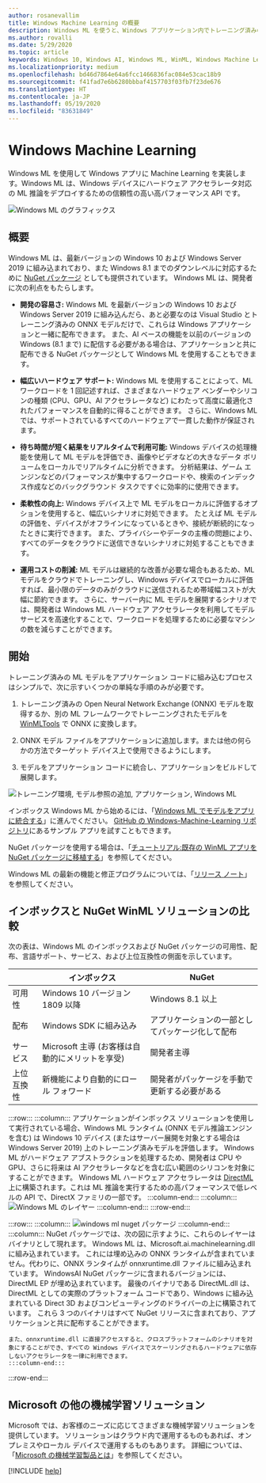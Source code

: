 ```yaml
---
author: rosanevallim
title: Windows Machine Learning の概要
description: Windows ML を使うと、Windows アプリケーション内でトレーニング済みの機械学習モデルを利用できます。
ms.author: rovalli
ms.date: 5/29/2020
ms.topic: article
keywords: Windows 10, Windows AI, Windows ML, WinML, Windows Machine Learning
ms.localizationpriority: medium
ms.openlocfilehash: bd46d7864e64a6fcc1466836fac084e53cac18b9
ms.sourcegitcommit: f41fad7e6b6280bbbaf4157703f03fb7f23de676
ms.translationtype: HT
ms.contentlocale: ja-JP
ms.lasthandoff: 05/19/2020
ms.locfileid: "83631849"
---
```

# <a name="windows-machine-learning"></a>Windows Machine Learning

Windows ML を使用して Windows アプリに Machine Learning を実装します。Windows ML は、Windows デバイスにハードウェア アクセラレータ対応の ML 推論をデプロイするための信頼性の高い高パフォーマンス API です。 

![Windows ML のグラフィックス](../images/winml-graphic.png)

## <a name="overview"></a>概要

Windows ML は、最新バージョンの Windows 10 および Windows Server 2019 に組み込まれており、また Windows 8.1 までのダウンレベルに対応するために [NuGet パッケージ](https://aka.ms/windowsmlredist) としても提供されています。 Windows ML は、開発者に次の利点をもたらします。

- **開発の容易さ:** Windows ML を最新バージョンの Windows 10 および Windows Server 2019 に組み込んだら、あと必要なのは Visual Studio とトレーニング済みの ONNX モデルだけで、これらは Windows アプリケーションと一緒に配布できます。 また、AI ベースの機能を以前のバージョンの Windows (8.1 まで) に配信する必要がある場合は、アプリケーションと共に配布できる NuGet パッケージとして Windows ML を使用することもできます。

- **幅広いハードウェア サポート:** Windows ML を使用することによって、ML ワークロードを 1 回記述すれば、さまざまなハードウェア ベンダーやシリコンの種類 (CPU、GPU、AI アクセラレータなど) にわたって高度に最適化されたパフォーマンスを自動的に得ることができます。 さらに、Windows ML では、サポートされているすべてのハードウェアで一貫した動作が保証されます。

- **待ち時間が短く結果をリアルタイムで利用可能:** Windows デバイスの処理機能を使用して ML モデルを評価でき、画像やビデオなどの大きなデータ ボリュームをローカルでリアルタイムに分析できます。 分析結果は、ゲーム エンジンなどのパフォーマンスが集中するワークロードや、検索のインデックス作成などのバックグラウンド タスクですぐに効率的に使用できます。

- **柔軟性の向上:** Windows デバイス上で ML モデルをローカルに評価するオプションを使用すると、幅広いシナリオに対処できます。 たとえば ML モデルの評価を、デバイスがオフラインになっているときや、接続が断続的になったときに実行できます。 また、プライバシーやデータの主権の問題により、すべてのデータをクラウドに送信できないシナリオに対処することもできます。

- **運用コストの削減:** ML モデルは継続的な改善が必要な場合もあるため、ML モデルをクラウドでトレーニングし、Windows デバイスでローカルに評価すれば、最小限のデータのみがクラウドに送信されるため帯域幅コストが大幅に節約できます。 さらに、サーバー内に ML モデルを展開するシナリオでは、開発者は Windows ML ハードウェア アクセラレータを利用してモデル サービスを高速化することで、ワークロードを処理するために必要なマシンの数を減らすことができます。


## <a name="get-started"></a>開始 

トレーニング済みの ML モデルをアプリケーション コードに組み込むプロセスはシンプルで、次に示すいくつかの単純な手順のみが必要です。  

1. トレーニング済みの Open Neural Network Exchange (ONNX) モデルを取得するか、別の ML フレームワークでトレーニングされたモデルを [WinMLTools](convert-model-winmltools.md) で ONNX に変換します。

2. ONNX モデル ファイルをアプリケーションに追加します。または他の何らかの方法でターゲット デバイス上で使用できるようにします。

3. モデルをアプリケーション コードに統合し、アプリケーションをビルドして展開します。

![トレーニング環境, モデル参照の追加, アプリケーション, Windows ML](../images/winml-flow.png)

インボックス Windows ML から始めるには、「[Windows ML でモデルをアプリに統合する](integrate-model.md)」に進んでください。 [GitHub の Windows-Machine-Learning リポジトリ](https://github.com/Microsoft/Windows-Machine-Learning)にあるサンプル アプリを試すこともできます。

NuGet パッケージを使用する場合は、「[チュートリアル:既存の WinML アプリを NuGet パッケージに移植する](port-app-to-nuget.md)」を参照してください。

Windows ML の最新の機能と修正プログラムについては、「[リリース ノート](release-notes.md)」を参照してください。

## <a name="in-box-vs-nuget-winml-solutions"></a>インボックスと NuGet WinML ソリューションの比較

次の表は、Windows ML のインボックスおよび NuGet パッケージの可用性、配布、言語サポート、サービス、および上位互換性の側面を示しています。 

| | インボックス | NuGet |
| --- | --- | --- |
| 可用性 | Windows 10 バージョン 1809 以降 | Windows 8.1 以上 |
| 配布 | Windows SDK に組み込み | アプリケーションの一部としてパッケージ化して配布 |
| サービス | Microsoft 主導 (お客様は自動的にメリットを享受) | 開発者主導 |
| 上位互換性 | 新機能により自動的にロール フォワード | 開発者がパッケージを手動で更新する必要がある |


:::row:::
    :::column:::
    アプリケーションがインボックス ソリューションを使用して実行されている場合、Windows ML ランタイム (ONNX モデル推論エンジンを含む) は Windows 10 デバイス (またはサーバー展開を対象とする場合は Windows Server 2019) 上のトレーニング済みモデルを評価します。 Windows ML がハードウェア アブストラクションを処理するため、開発者は CPU や GPU、さらに将来は AI アクセラレータなどを含む広い範囲のシリコンを対象にすることができます。 Windows ML ハードウェア アクセラレータは [DirectML](https://docs.microsoft.com/windows/desktop/direct3d12/dml) 上に構築されます。これは ML 推論を実行するための高パフォーマンスで低レベルの API で、DirectX ファミリの一部です。 
    :::column-end:::
    :::column:::
        ![Windows ML のレイヤー](../images/overview-diagram.svg)
    :::column-end:::
:::row-end:::

:::row:::
    :::column:::
    ![windows ml nuget パッケージ](../images/winml-nuget.svg)
    :::column-end:::
    :::column:::
    NuGet パッケージでは、次の図に示すように、これらのレイヤーはバイナリとして現れます。 Windows ML は、Microsoft.ai.machinelearning.dll に組み込まれています。 これには埋め込みの ONNX ランタイムが含まれていません。代わりに、ONNX ランタイムが onnxruntime.dll ファイルに組み込まれています。 WindowsAI NuGet パッケージに含まれるバージョンには、DirectML EP が埋め込まれています。 最後のバイナリである DirectML.dll は、DirectML としての実際のプラットフォーム コードであり、Windows に組み込まれている Direct 3D およびコンピューティングのドライバーの上に構築されています。 これら 3 つのバイナリはすべて NuGet リリースに含まれており、アプリケーションと共に配布することができます。 

    また、onnxruntime.dll に直接アクセスすると、クロスプラットフォームのシナリオを対象にすることができ、すべての Windows デバイスでスケーリングされるハードウェアに依存しないアクセラレータを一律に利用できます。 
    :::column-end:::
:::row-end:::

## <a name="other-machine-learning-solutions-from-microsoft"></a>Microsoft の他の機械学習ソリューション

Microsoft では、お客様のニーズに応じてさまざまな機械学習ソリューションを提供しています。 ソリューションはクラウド内で運用するものもあれば、オンプレミスやローカル デバイスで運用するものもあります。 詳細については、「[Microsoft の機械学習製品とは](https://docs.microsoft.com/azure/machine-learning/service/overview-more-machine-learning)」を参照してください。

[!INCLUDE [help](../includes/get-help.md)]
